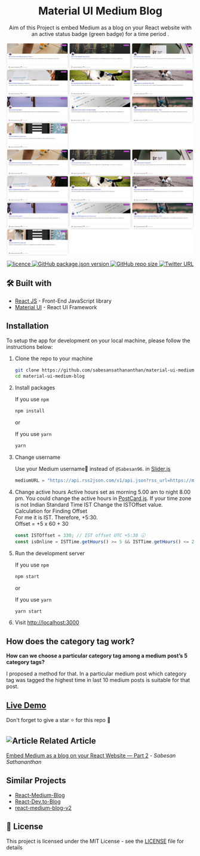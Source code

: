 <h1 align='center'>Material UI Medium Blog</h1>

<p align="center">
Aim of this Project is embed Medium as a blog on your React website with an active status badge (green badge) for a time period .
</p>
<img alt="UI" src="./docs/post-active-hours.png"  align='center'/>
<img alt="UI" src="./docs/post-non-active-hours.png"  align='center'/>

<p align="center">
<a href="https://github.com/sabesansathananthan/material-ui-medium-blog/blob/master/.github/LICENSE">
      <img alt="licence" src="https://img.shields.io/github/license/sabesansathananthan/material-ui-medium-blog" />
    </a><a href="https://github.com/sabesansathananthan/material-ui-medium-blog">
      <img alt="GitHub package.json version" src="https://img.shields.io/github/package-json/v/sabesansathananthan/material-ui-medium-blog" />
    </a><a href="https://github.com/sabesansathananthan/material-ui-medium-blog">
      <img alt="GitHub repo size" src="https://img.shields.io/github/repo-size/sabesansathananthan/material-ui-medium-blog?color=ff69b4" />
    </a><a href="https://twitter.com/intent/tweet?text=Wow,%20I%20used%20material-ui-medium-blog.%20That%20is%20excellent.%20Thank%20you%20@TheSabesan">
      <img alt="Twitter URL" src="https://img.shields.io/twitter/url?style=social&url=https%3A%2F%2Ftwitter.com%2FTheSabesan" />
    </a>
</p>

## 🛠️ Built with

- [React JS](https://reactjs.org/) - Front-End JavaScript library
- [Material UI](https://material-ui.com/) - React UI Framework

## Installation

To setup the app for development on your local machine, please follow the instructions below:

1. Clone the repo to your machine

   ```bash
   git clone https://github.com/sabesansathananthan/material-ui-medium-blog.git
   cd material-ui-medium-blog
   ```

2. Install packages

   If you use `npm`

   ```bash
   npm install
   ```

   or

   If you use `yarn`

   ```bash
   yarn
   ```

3. Change username

   Use your Medium username👤 instead of `@Sabesan96`. in [Slider.js](./src/components/Slider.js)

   ```JavaScript
   mediumURL = "https://api.rss2json.com/v1/api.json?rss_url=https://medium.com/feed/@Sabesan96";
   ```

4. Change active hours
   Active hours set as morning 5.00 am to night 8.00 pm. You could change the active hours in [PostCard.js](./src/Components/PostCard.js). If your time zone is not Indian Standard Time IST Change the ISTOffset value.<br>
   Calculation for Finding Offset <br>
   For me it is IST. Therefore, +5:30. <br>
   Offset = +5 x 60 + 30

   ```JavaScript
   const ISTOffset = 330; // IST offset UTC +5:30 🕠
   const isOnline = ISTTime.getHours() >= 5 && ISTTime.getHours() <= 20;
   ```

5. Run the development server

   If you use `npm`

   ```bash
   npm start
   ```

   or

   If you use `yarn`

   ```bash
   yarn start
   ```

6. Visit <http://localhost:3000>

## How does the category tag work?

**How can we choose a particular category tag among a medium post’s 5 category tags?**

I proposed a method for that. In a particular medium post which category tag was tagged the highest time in last 10 medium posts is suitable for that post.

## [Live Demo](https://material-ui-medium-blog.vercel.app/)

Don't forget to give a star :star: for this repo :slightly_smiling_face:

## <img alt='Article' height='25px' src ="https://raw.githubusercontent.com/matiassingers/awesome-readme/master/icon.png"/> Related Article

[Embed Medium as a blog on your React Website — Part 2](https://medium.com/datadriveninvestor/embed-medium-as-a-blog-on-your-react-website-part-2-187db2b60a59) - _Sabesan Sathananthan_

## Similar Projects

- [React-Medium-Blog](https://github.com/sabesansathananthan/React-Medium-Blog)
- [React-Dev.to-Blog](https://github.com/sabesansathananthan/react-dev.to-blog)
- [react-medium-blog-v2](https://github.com/sabesansathananthan/react-medium-blog-v2)

## 📄 License

This project is licensed under the MIT License - see the [LICENSE](./.github/LICENSE) file for details
